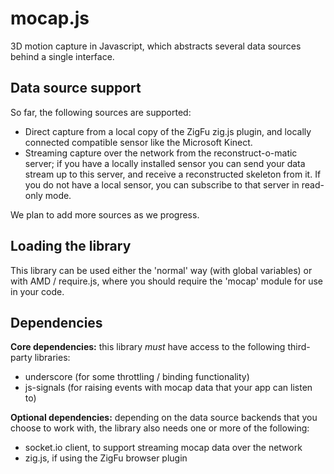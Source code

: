 # mocap.js
3D motion capture in Javascript, which abstracts several data sources behind a single interface.

## Data source support
So far, the following sources are supported:

- Direct capture from a local copy of the ZigFu zig.js plugin, and locally connected compatible sensor like the Microsoft Kinect.
- Streaming capture over the network from the reconstruct-o-matic server; if you have a locally installed sensor you can send your data stream up to this server, and receive a reconstructed skeleton from it. If you do not have a local sensor, you can subscribe to that server in read-only mode.

We plan to add more sources as we progress.

## Loading the library
This library can be used either the 'normal' way (with global variables) or with AMD / require.js, where you should require the 'mocap' module for use in your code.

## Dependencies
**Core dependencies:** this library *must* have access to the following third-party libraries:

- underscore (for some throttling / binding functionality)
- js-signals (for raising events with mocap data that your app can listen to)

**Optional dependencies:** depending on the data source backends that you choose to work with, the library also needs one or more of the following:

- socket.io client, to support streaming mocap data over the network
- zig.js, if using the ZigFu browser plugin